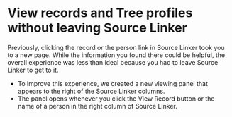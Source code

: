 


# View records and Tree profiles without leaving Source Linker
















Previously, clicking the record or the person link in Source Linker took you to a new page. While the information you found there could be helpful, the overall experience was less than ideal because you had to leave Source Linker to get to it.   


 * To improve this experience, we created a new viewing panel that appears to the right of the Source Linker columns.
* The panel opens whenever you click the View Record button or the name of a person in the right column of Source Linker.










